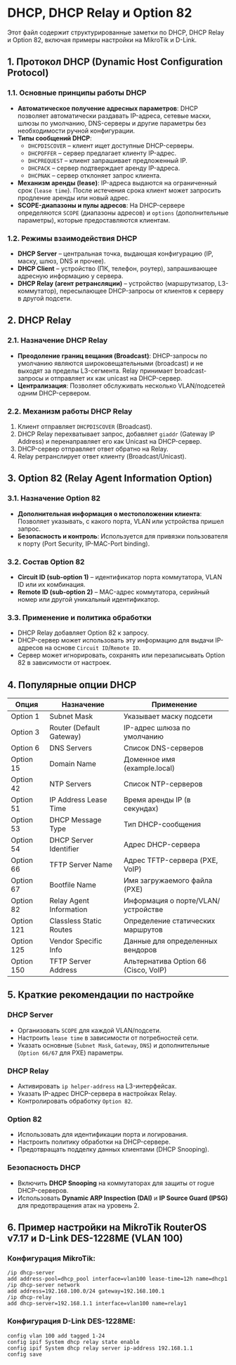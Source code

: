 # DHCP, DHCP Relay и Option 82
Этот файл содержит структурированные заметки по DHCP, DHCP Relay и Option 82, включая примеры настройки на MikroTik и D-Link.

## 1. Протокол DHCP (Dynamic Host Configuration Protocol)

### 1.1. Основные принципы работы DHCP

- **Автоматическое получение адресных параметров**: DHCP позволяет автоматически раздавать IP-адреса, сетевые маски, шлюзы по умолчанию, DNS-серверы и другие параметры без необходимости ручной конфигурации.
- **Типы сообщений DHCP**:
  - `DHCPDISCOVER` – клиент ищет доступные DHCP-серверы.
  - `DHCPOFFER` – сервер предлагает клиенту IP-адрес.
  - `DHCPREQUEST` – клиент запрашивает предложенный IP.
  - `DHCPACK` – сервер подтверждает аренду IP-адреса.
  - `DHCPNAK` – сервер отклоняет запрос клиента.
- **Механизм аренды (lease)**: IP-адреса выдаются на ограниченный срок (`lease time`). После истечения срока клиент может запросить продление аренды или новый адрес.
- **SCOPE-диапазоны и пулы адресов**: На DHCP-сервере определяются `SCOPE` (диапазоны адресов) и `options` (дополнительные параметры), которые предоставляются клиентам.

### 1.2. Режимы взаимодействия DHCP

- **DHCP Server** – центральная точка, выдающая конфигурацию (IP, маску, шлюз, DNS и прочее).
- **DHCP Client** – устройство (ПК, телефон, роутер), запрашивающее адресную информацию у сервера.
- **DHCP Relay (агент ретрансляции)** – устройство (маршрутизатор, L3-коммутатор), пересылающее DHCP-запросы от клиентов к серверу в другой подсети.

## 2. DHCP Relay

### 2.1. Назначение DHCP Relay

- **Преодоление границ вещания (Broadcast)**: DHCP-запросы по умолчанию являются широковещательными (broadcast) и не выходят за пределы L3-сегмента. Relay принимает broadcast-запросы и отправляет их как unicast на DHCP-сервер.
- **Централизация**: Позволяет обслуживать несколько VLAN/подсетей одним DHCP-сервером.

### 2.2. Механизм работы DHCP Relay

1. Клиент отправляет `DHCPDISCOVER` (Broadcast).
2. DHCP Relay перехватывает запрос, добавляет `giaddr` (Gateway IP Address) и перенаправляет его как Unicast на DHCP-сервер.
3. DHCP-сервер отправляет ответ обратно на Relay.
4. Relay ретранслирует ответ клиенту (Broadcast/Unicast).

## 3. Option 82 (Relay Agent Information Option)

### 3.1. Назначение Option 82

- **Дополнительная информация о местоположении клиента**: Позволяет указывать, с какого порта, VLAN или устройства пришел запрос.
- **Безопасность и контроль**: Используется для привязки пользователя к порту (Port Security, IP-MAC-Port binding).

### 3.2. Состав Option 82

- **Circuit ID (sub-option 1)** – идентификатор порта коммутатора, VLAN ID или их комбинация.
- **Remote ID (sub-option 2)** – MAC-адрес коммутатора, серийный номер или другой уникальный идентификатор.

### 3.3. Применение и политика обработки

- DHCP Relay добавляет Option 82 к запросу.
- DHCP-сервер может использовать эту информацию для выдачи IP-адресов на основе `Circuit ID`/`Remote ID`.
- Сервер может игнорировать, сохранять или перезаписывать Option 82 в зависимости от настроек.

## 4. Популярные опции DHCP

| Опция  | Назначение | Применение |
|--------|------------------------------|----------------------------------|
| Option 1 | Subnet Mask | Указывает маску подсети |
| Option 3 | Router (Default Gateway) | IP-адрес шлюза по умолчанию |
| Option 6 | DNS Servers | Список DNS-серверов |
| Option 15 | Domain Name | Доменное имя (example.local) |
| Option 42 | NTP Servers | Список NTP-серверов |
| Option 51 | IP Address Lease Time | Время аренды IP (в секундах) |
| Option 53 | DHCP Message Type | Тип DHCP-сообщения |
| Option 54 | DHCP Server Identifier | Адрес DHCP-сервера |
| Option 66 | TFTP Server Name | Адрес TFTP-сервера (PXE, VoIP) |
| Option 67 | Bootfile Name | Имя загружаемого файла (PXE) |
| Option 82 | Relay Agent Information | Информация о порте/VLAN/устройстве |
| Option 121 | Classless Static Routes | Определение статических маршрутов |
| Option 125 | Vendor Specific Info | Данные для определенных вендоров |
| Option 150 | TFTP Server Address | Альтернатива Option 66 (Cisco, VoIP) |

## 5. Краткие рекомендации по настройке

### DHCP Server

- Организовать `SCOPE` для каждой VLAN/подсети.
- Настроить `lease time` в зависимости от потребностей сети.
- Указать основные (`Subnet Mask`, `Gateway`, `DNS`) и дополнительные (`Option 66/67` для PXE) параметры.

### DHCP Relay

- Активировать `ip helper-address` на L3-интерфейсах.
- Указать IP-адрес DHCP-сервера в настройках Relay.
- Контролировать обработку `Option 82`.

### Option 82

- Использовать для идентификации порта и логирования.
- Настроить политику обработки на DHCP-сервере.
- Предотвращать подделку данных клиентами (DHCP Snooping).

### Безопасность DHCP

- Включить **DHCP Snooping** на коммутаторах для защиты от rogue DHCP-серверов.
- Использовать **Dynamic ARP Inspection (DAI)** и **IP Source Guard (IPSG)** для предотвращения атак на уровень 2.

## 6. Пример настройки на MikroTik RouterOS v7.17 и D-Link DES-1228ME (VLAN 100)

### Конфигурация MikroTik:
```shell
/ip dhcp-server
add address-pool=dhcp_pool interface=vlan100 lease-time=12h name=dhcp1
/ip dhcp-server network
add address=192.168.100.0/24 gateway=192.168.100.1
/ip dhcp-relay
add dhcp-server=192.168.1.1 interface=vlan100 name=relay1
```

### Конфигурация D-Link DES-1228ME:
```shell
config vlan 100 add tagged 1-24
config ipif System dhcp relay state enable
config ipif System dhcp relay server ip-address 192.168.1.1
config save
```


